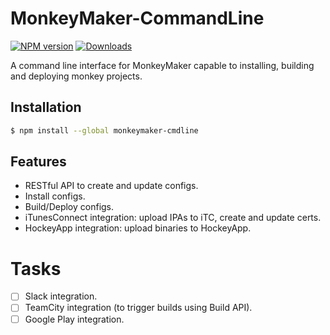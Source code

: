 [npm-url]: https://npmjs.com/package/monkeymaker-cmdline
[downloads-image]: http://img.shields.io/npm/dm/monkeymaker-cmdline.svg
[npm-image]: http://img.shields.io/npm/v/monkeymaker-cmdline.svg
# MonkeyMaker-CommandLine
[![NPM version][npm-image]][npm-url] [![Downloads][downloads-image]][npm-url]

A command line interface for MonkeyMaker capable to installing, building and deploying monkey projects.

## Installation

```bash
$ npm install --global monkeymaker-cmdline
```

## Features

  * RESTful API to create and update configs.
  * Install configs.
  * Build/Deploy configs.
  * iTunesConnect integration: upload IPAs to iTC, create and update certs.
  * HockeyApp integration: upload binaries to HockeyApp.

# Tasks
- [ ] Slack integration.
- [ ] TeamCity integration (to trigger builds using Build API).
- [ ] Google Play integration.
